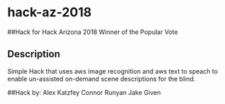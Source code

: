 # hack-az-2018
##Hack for Hack Arizona 2018
Winner of the Popular Vote

## Description
Simple Hack that uses aws image recognition and aws text to speach
to enable un-assisted on-demand scene descriptions for the blind.

##Hack by:
Alex Katzfey
Connor Runyan
Jake Given
